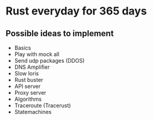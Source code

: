 # Rust everyday for 365 days

## Possible ideas to implement
- Basics
- Play with mock all
- Send udp packages (DDOS)
- DNS Amplifier
- Slow loris
- Rust buster
- API server
- Proxy server
- Algorithms
- Traceroute (Tracerust)
- Statemachines

